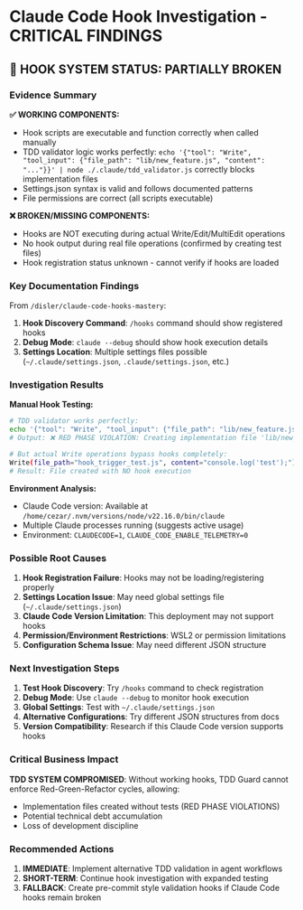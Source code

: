 # Claude Code Hook Investigation - CRITICAL FINDINGS

## 🚨 HOOK SYSTEM STATUS: PARTIALLY BROKEN

### Evidence Summary

**✅ WORKING COMPONENTS:**
- Hook scripts are executable and function correctly when called manually
- TDD validator logic works perfectly: `echo '{"tool": "Write", "tool_input": {"file_path": "lib/new_feature.js", "content": "..."}}' | node ./.claude/tdd_validator.js` correctly blocks implementation files
- Settings.json syntax is valid and follows documented patterns
- File permissions are correct (all scripts executable)

**❌ BROKEN/MISSING COMPONENTS:**
- Hooks are NOT executing during actual Write/Edit/MultiEdit operations
- No hook output during real file operations (confirmed by creating test files)
- Hook registration status unknown - cannot verify if hooks are loaded

### Key Documentation Findings

From `/disler/claude-code-hooks-mastery`:

1. **Hook Discovery Command**: `/hooks` command should show registered hooks
2. **Debug Mode**: `claude --debug` should show hook execution details
3. **Settings Location**: Multiple settings files possible (`~/.claude/settings.json`, `.claude/settings.json`, etc.)

### Investigation Results

**Manual Hook Testing:**
```bash
# TDD validator works perfectly:
echo '{"tool": "Write", "tool_input": {"file_path": "lib/new_feature.js", "content": "function newFeature() { return true; }"}}' | node ./.claude/tdd_validator.js
# Output: ❌ RED PHASE VIOLATION: Creating implementation file 'lib/new_feature.js' without corresponding tests. Create tests first!

# But actual Write operations bypass hooks completely:
Write(file_path="hook_trigger_test.js", content="console.log('test');")
# Result: File created with NO hook execution
```

**Environment Analysis:**
- Claude Code version: Available at `/home/cezar/.nvm/versions/node/v22.16.0/bin/claude`
- Multiple Claude processes running (suggests active usage)
- Environment: `CLAUDECODE=1`, `CLAUDE_CODE_ENABLE_TELEMETRY=0`

### Possible Root Causes

1. **Hook Registration Failure**: Hooks may not be loading/registering properly
2. **Settings Location Issue**: May need global settings file (`~/.claude/settings.json`)
3. **Claude Code Version Limitation**: This deployment may not support hooks
4. **Permission/Environment Restrictions**: WSL2 or permission limitations
5. **Configuration Schema Issue**: May need different JSON structure

### Next Investigation Steps

1. **Test Hook Discovery**: Try `/hooks` command to check registration
2. **Debug Mode**: Use `claude --debug` to monitor hook execution
3. **Global Settings**: Test with `~/.claude/settings.json`
4. **Alternative Configurations**: Try different JSON structures from docs
5. **Version Compatibility**: Research if this Claude Code version supports hooks

### Critical Business Impact

**TDD SYSTEM COMPROMISED**: Without working hooks, TDD Guard cannot enforce Red-Green-Refactor cycles, allowing:
- Implementation files created without tests (RED PHASE VIOLATIONS)
- Potential technical debt accumulation
- Loss of development discipline

### Recommended Actions

1. **IMMEDIATE**: Implement alternative TDD validation in agent workflows
2. **SHORT-TERM**: Continue hook investigation with expanded testing
3. **FALLBACK**: Create pre-commit style validation hooks if Claude Code hooks remain broken